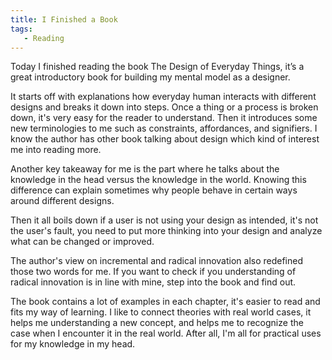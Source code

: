 ```yaml
---
title: I Finished a Book
tags:
   - Reading
---
```


Today I finished reading the book The Design of Everyday Things, it’s a great introductory book for building my mental model as a designer.

<!--truncate-->

It starts off with explanations how everyday human interacts with different designs and breaks it down into steps. Once a thing or a process is broken down, it's very easy for the reader to understand. Then it introduces some new terminologies to me such as constraints, affordances, and signifiers. I know the author has other book talking about design which kind of interest me into reading more.

Another key takeaway for me is the part where he talks about the knowledge in the head versus the knowledge in the world. Knowing this difference can explain sometimes why people behave in certain ways around different designs.

Then it all boils down if a user is not using your design as intended, it's not the user's fault, you need to put more thinking into your design and analyze what can be changed or improved.

The author's view on incremental and radical innovation also redefined those two words for me. If you want to check if you understanding of radical innovation is in line with mine, step into the book and find out.

The book contains a lot of examples in each chapter, it's easier to read and fits my way of learning. I like to connect theories with real world cases, it helps me understanding a new concept, and helps me to recognize the case when I encounter it in the real world. After all, I'm all for practical uses for my knowledge in my head.
